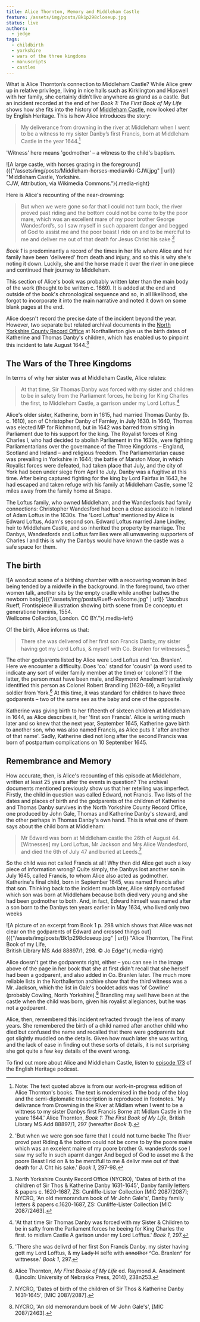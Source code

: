 ```yaml
---
title: Alice Thornton, Memory and Middleham Castle
feature: /assets/img/posts/Bk1p298closeup.jpg
status: live
authors:
  - jedge
tags:
  - childbirth
  - yorkshire
  - wars of the three kingdoms
  - manuscripts
  - castles
---
```


What is Alice Thornton’s connection to Middleham Castle? While Alice grew up in relative privilege, living in nice halls such as Kirklington and Hipswell with her family, she certainly didn’t live anywhere as grand as a castle. But an incident recorded at the end of her _Book 1: The First Book of My Life_ shows how she fits into the history of [Middleham Castle](https://www.english-heritage.org.uk/visit/places/middleham-castle/), now looked after by English Heritage. This is how Alice introduces the story:

> My deliverance from drowning in the river at Middleham when I went to be a witness to my sister Danby’s first Francis, born at Middleham Castle in the year 1644.[^1]

'Witness' here means 'godmother' – a witness to the child's baptism.

![A large castle, with horses grazing in the foreground]({{"/assets/img/posts/Middleham-horses-mediawiki-CJW.jpg" | url}} "Middleham Castle, Yorkshire. <br>CJW, Attribution, via Wikimedia Commons."){.media-right}

Here is Alice's recounting of the near-drowning:

> But when we were gone so far that I could not turn back, the river proved past riding and the bottom could not be come to by the poor mare, which was an excellent mare of my poor brother George Wandesford’s, so I saw myself in such apparent danger and begged of God to assist me and the poor beast I ride on and to be merciful to me and deliver me out of that death for Jesus Christ his sake.[^2]

_Book 1_ is predominantly a record of the times in her life where Alice and her family have been 'delivered' from death and injury, and so this is why she's noting it down. Luckily, she and the horse made it over the river in one piece and continued their journey to Middleham.

This section of Alice's book was probably written later than the main body of the work (thought to be written c. 1669). It is added at the end and outside of the book's chronological sequence and so, in all likelihood, she forgot to incorporate it into the main narrative and noted it down on some blank pages at the end.

Alice doesn't record the precise date of the incident beyond the year. However, two separate but related archival documents in the [North Yorkshire County Record Office](https://www.northyorks.gov.uk/county-record-office) at Northallerton give us the birth dates of Katherine and Thomas Danby's children, which has enabled us to pinpoint this incident to late August 1644.[^3]

## The Wars of the Three Kingdoms

In terms of why her sister was at Middleham Castle, Alice relates:

> At that time, Sir Thomas Danby was forced with my sister and children to be in safety from the Parliament forces, he being for King Charles the first, to Middleham Castle, a garrison under my Lord Loftus.[^4]

Alice's older sister, Katherine, born in 1615, had married Thomas Danby (b. c. 1610), son of Christopher Danby of Farnley, in July 1630. In 1640, Thomas was elected MP for Richmond, but in 1642 was barred from sitting in Parliament due to his support for the king. The Royalist forces of King Charles I, who had decided to abolish Parliament in the 1630s, were fighting Parliamentarians over the governance of the Three Kingdoms – England, Scotland and Ireland – and religious freedom. The Parliamentarian cause was prevailing in Yorkshire in 1644; the battle of Marston Moor, in which Royalist forces were defeated, had taken place that July, and the city of York had been under siege from April to July. Danby was a fugitive at this time. After being captured fighting for the king by Lord Fairfax in 1643, he had escaped and taken refuge with his family at Middleham Castle, some 12 miles away from the family home at Snape.

The Loftus family, who owned Middleham, and the Wandesfords had family connections: Christopher Wandesford had been a close associate in Ireland of Adam Loftus in the 1630s. The 'Lord Loftus' mentioned by Alice is Edward Loftus, Adam's second son. Edward Loftus married Jane Lindley, heir to Middleham Castle, and so inherited the property by marriage. The Danbys, Wandesfords and Loftus families were all unwavering supporters of Charles I and this is why the Danbys would have known the castle was a safe space for them.

## The birth

![A woodcut scene of a birthing chamber with a recovering woman in bed being tended by a midwife in the background. In the foreground, two other women talk, another sits by the empty cradle while another bathes the newborn baby]({{"/assets/img/posts/Rueff-wellcome.jpg" | url}} "Jacobus Rueff, Frontispiece illustration showing birth scene from De conceptu et generatione hominis, 1554. <br>Wellcome Collection, London. CC BY."){.media-left}

Of the birth, Alice informs us that:

> There she was delivered of her first son Francis Danby, my sister having got my Lord Loftus, & myself with Co. Branlen for witnesses.[^5]

The other godparents listed by Alice were Lord Loftus and 'co. Branlen'. Here we encounter a difficulty. Does 'co.' stand for 'cousin' (a word used to indicate any sort of wider family member at the time) or 'colonel'? If the latter, the person must have been male, and Raymond Anselment tentatively identified this person as Colonel Robert Brandling (1620-69), a Royalist soldier from York.[^6] At this time, it was standard for children to have three godparents – two of the same sex as the baby and one of the opposite.

Katherine was giving birth to her fifteenth of sixteen children at Middleham in 1644, as Alice describes it, her 'first son Francis'. Alice is writing much later and so knew that the next year, September 1645, Katherine gave birth to another son, who was also named Francis, as Alice puts it 'after another of that name'. Sadly, Katherine died not long after the second Francis was born of postpartum complications on 10 September 1645.

## Remembrance and Memory

How accurate, then, is Alice's recounting of this episode at Middleham, written at least 25 years after the events in question? The archival documents mentioned previously show us that her retelling was imperfect. Firstly, the child in question was called Edward, not Francis. Two lists of the dates and places of birth and the godparents of the children of Katherine and Thomas Danby survives in the North Yorkshire County Record Office, one produced by John Gale, Thomas and Katherine Danby's steward, and the other perhaps in Thomas Danby's own hand. This is what one of them says about the child born at Middleham:

> Mr Edward was born at Middleham castle the 26th of August 44. [Witnesses] my Lord Loftus, Mr Jackson and Mrs Alice Wandesford, and died the 6th of July 47 and buried at Leeds.[^7]

So the child was not called Francis at all! Why then did Alice get such a key piece of information wrong? Quite simply, the Danbys lost another son in July 1645, called Francis, to whom Alice also acted as godmother. Katherine's final child, born in September 1645, was named Francis after that son. Thinking back to the incident much later, Alice simply confused which son was born at Middleham because both died very young and she had been godmother to both. And, in fact, Edward himself was named after a son born to the Danbys ten years earlier in May 1634, who lived only two weeks

![A picture of an excerpt from Book 1 p. 298 which shows that Alice was not clear on the godparents of Edward and crossed things out]({{"/assets/img/posts/Bk1p298closeup.jpg" | url}} "Alice Thornton, The First Book of my Life, <br>British Library MS Add 88897/1, 298. &copy; Jo Edge"){.media-right}

Alice doesn't get the godparents right, either – you can see in the image above of the page in her book that she at first didn't recall that she herself had been a godparent, and also added in Co. Branlen later. The much more reliable lists in the Northallerton archive show that the third witness was a Mr. Jackson, which the list in Gale's booklet adds was 'of Cowline' (probably Cowling, North Yorkshire).[^8] Brandling may well have been at the castle when the child was born, given his royalist allegiances, but he was not a godparent.

Alice, then, remembered this incident refracted through the lens of many years. She remembered the birth of a child named after another child who died but confused the name and recalled that there were godparents but got slightly muddled on the details. Given how much later she was writing, and the lack of ease in finding out these sorts of details, it is not surprising she got quite a few key details of the event wrong.

To find out more about Alice and Middleham Castle, listen to [episode 173](https://soundcloud.com/englishheritage/episode-173-civil-war-and-childbirth-alice-thornton-and-middleham-castle/) of the English Heritage podcast.

[^1]: Note: The text quoted above is from our work-in-progress edition of Alice Thornton's books. The text is modernised in the body of the blog and the semi-diplomatic transcription is reproduced in footnotes. 'My delivrance from Drowning in the River at Midlam when I went to be a wittness to my sister Danbys first Francis Borne att Midlam Castle in the yeare 1644.' Alice Thornton, _Book 1: The First Book of My Life_, British Library MS Add 88897/1, 297 (hereafter _Book 1_).
[^2]: 'But when we were gon soe farre that I could not turne backe The River provd past Riding & the bottom could not be come to by the poore maire which was an excelent maire of my poore brother G. wandesfords soe I saw my selfe in such aparnt danger And beged of God to asset me & the poore Beast I rid on & to be mercifull to me & delivr mee out of that death for J. Cht his sake.' _Book 1_, 297-98.
[^3]: North Yorkshire County Record Office (NYCRO), 'Dates of birth of the children of Sir Thos & Katherine Danby 1631-1645', Danby family letters & papers c. 1620-1687, ZS: Cunliffe-Lister Collection [MIC 2087/2087]; NYCRO, 'An old memorandum book of Mr John Gale's', Danby family letters & papers c.1620-1687, ZS: Cunliffe-Lister Collection [MIC 2087/2463].
[^4]: 'At that time Sir Thomas Danby was forced with my Sister & Children to be in safty from the Parliament forces he beeing for King Charles the first. to midlam Castle A garison under my Lord Lofftus.' _Book 1_, 297.
[^5]: 'There she was delivrd of her first Son Francis Danby. my sister having gott my Lord Lofftus, & my ~~Lady H~~ selfe with ~~annother~~ ^Co. Branlen^ for wittnesse.' _Book 1_, 297.
[^6]: Alice Thornton, _My First Booke of My Life_ ed. Raymond A. Anselment (Lincoln: University of Nebraska Press, 2014), 238n253.
[^7]: NYCRO, 'Dates of birth of the children of Sir Thos & Katherine Danby 1631-1645', [MIC 2087/2087].
[^8]: NYCRO, 'An old memorandum book of Mr John Gale's', [MIC 2087/2463].
